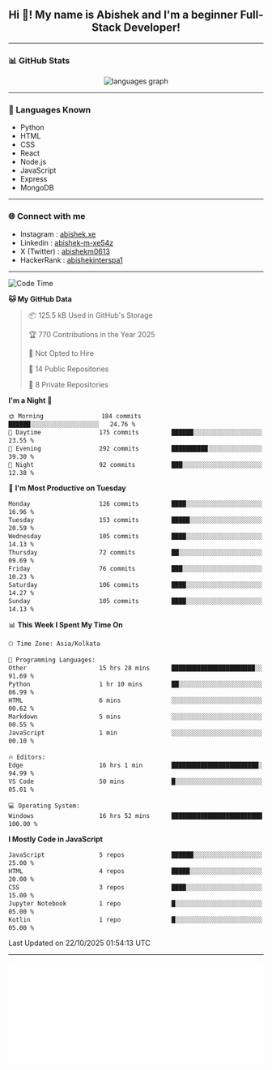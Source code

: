 <h2 align="center">Hi 👋! My name is <b>Abishek</b> and I'm a beginner Full-Stack Developer!</h2>

---

### 📊 GitHub Stats

<div align="center">
  <img src="https://github-readme-stats.vercel.app/api/top-langs/?username=Abishek-Web-Co&theme=react&show_icons=true&hide_border=true&layout=compact" height="150" alt="languages graph" />
</div>

---

### 🧠 Languages Known

- Python  
- HTML  
- CSS  
- React  
- Node.js  
- JavaScript
- Express
- MongoDB

---


### 🌐 Connect with me

- Instagram   : [abishek.xe](https://www.instagram.com/abishek.xe/)
- Linkedin    : [abishek-m-xe54z](https://www.linkedin.com/in/abishek-m-xe54z/)
- X (Twitter) : [abishekm0613](https://x.com/abishekm0613)
- HackerRank  : [abishekinterspa1](https://www.hackerrank.com/profile/abishekinterspa1)

---

<!--START_SECTION:waka-->
![Code Time](http://img.shields.io/badge/Code%20Time-322%20hrs%204%20mins-blue)

**🐱 My GitHub Data** 

> 📦 125.5 kB Used in GitHub's Storage 
 > 
> 🏆 770 Contributions in the Year 2025
 > 
> 🚫 Not Opted to Hire
 > 
> 📜 14 Public Repositories 
 > 
> 🔑 8 Private Repositories 
 > 
**I'm a Night 🦉** 

```text
🌞 Morning                184 commits         ██████░░░░░░░░░░░░░░░░░░░   24.76 % 
🌆 Daytime                175 commits         ██████░░░░░░░░░░░░░░░░░░░   23.55 % 
🌃 Evening                292 commits         ██████████░░░░░░░░░░░░░░░   39.30 % 
🌙 Night                  92 commits          ███░░░░░░░░░░░░░░░░░░░░░░   12.38 % 
```
📅 **I'm Most Productive on Tuesday** 

```text
Monday                   126 commits         ████░░░░░░░░░░░░░░░░░░░░░   16.96 % 
Tuesday                  153 commits         █████░░░░░░░░░░░░░░░░░░░░   20.59 % 
Wednesday                105 commits         ████░░░░░░░░░░░░░░░░░░░░░   14.13 % 
Thursday                 72 commits          ██░░░░░░░░░░░░░░░░░░░░░░░   09.69 % 
Friday                   76 commits          ███░░░░░░░░░░░░░░░░░░░░░░   10.23 % 
Saturday                 106 commits         ████░░░░░░░░░░░░░░░░░░░░░   14.27 % 
Sunday                   105 commits         ████░░░░░░░░░░░░░░░░░░░░░   14.13 % 
```


📊 **This Week I Spent My Time On** 

```text
🕑︎ Time Zone: Asia/Kolkata

💬 Programming Languages: 
Other                    15 hrs 28 mins      ███████████████████████░░   91.69 % 
Python                   1 hr 10 mins        ██░░░░░░░░░░░░░░░░░░░░░░░   06.99 % 
HTML                     6 mins              ░░░░░░░░░░░░░░░░░░░░░░░░░   00.62 % 
Markdown                 5 mins              ░░░░░░░░░░░░░░░░░░░░░░░░░   00.55 % 
JavaScript               1 min               ░░░░░░░░░░░░░░░░░░░░░░░░░   00.10 % 

🔥 Editors: 
Edge                     16 hrs 1 min        ████████████████████████░   94.99 % 
VS Code                  50 mins             █░░░░░░░░░░░░░░░░░░░░░░░░   05.01 % 

💻 Operating System: 
Windows                  16 hrs 52 mins      █████████████████████████   100.00 % 
```

**I Mostly Code in JavaScript** 

```text
JavaScript               5 repos             ██████░░░░░░░░░░░░░░░░░░░   25.00 % 
HTML                     4 repos             █████░░░░░░░░░░░░░░░░░░░░   20.00 % 
CSS                      3 repos             ████░░░░░░░░░░░░░░░░░░░░░   15.00 % 
Jupyter Notebook         1 repo              █░░░░░░░░░░░░░░░░░░░░░░░░   05.00 % 
Kotlin                   1 repo              █░░░░░░░░░░░░░░░░░░░░░░░░   05.00 % 
```




 Last Updated on 22/10/2025 01:54:13 UTC
<!--END_SECTION:waka-->

---

<div align="center">
  <a href="https://abish-file.web.app/" target="_blank" rel="noopener noreferrer"><img height="200" src="pic.png" alt="Profile Picture" /></a>
</div>

